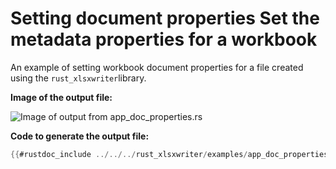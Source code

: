 # Setting document properties Set the metadata properties for a workbook

An example of setting workbook document properties for a file created using the
`rust_xlsxwriter`library.

**Image of the output file:**


![Image of output from app_doc_properties.rs](../../images/app_doc_properties.png)

**Code to generate the output file:**

```rust
{{#rustdoc_include ../../../rust_xlsxwriter/examples/app_doc_properties.rs:8:}}
```